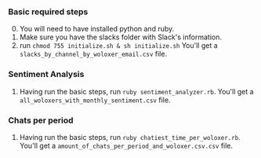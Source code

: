 ### Basic required steps


0. You will need to have installed python and ruby.
1. Make sure you have the slacks folder with Slack's information.
2. run `chmod 755 initialize.sh & sh initialize.sh`
You'll get a `slacks_by_channel_by_woloxer_email.csv` file.

### Sentiment Analysis

1. Having run the basic steps, run `ruby sentiment_analyzer.rb`.
You'll get a `all_woloxers_with_monthly_sentiment.csv` file.


### Chats per period

1. Having run the basic steps, run `ruby chatiest_time_per_woloxer.rb`.
You'll get a `amount_of_chats_per_period_and_woloxer.csv.csv` file.
